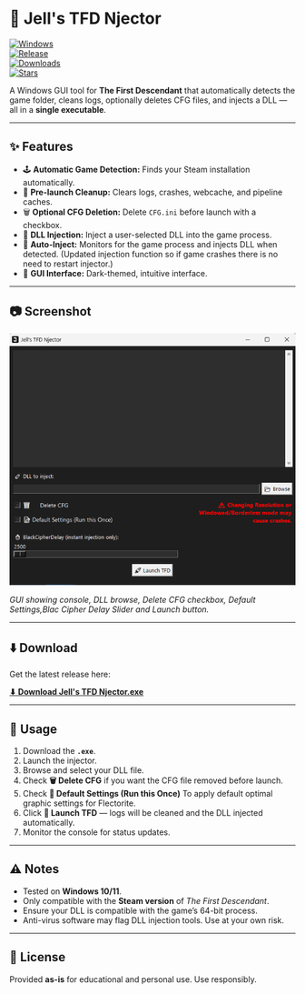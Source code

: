 # 🧩 Jell's TFD Njector

[![Windows](https://img.shields.io/badge/OS-Windows-blue)](https://www.microsoft.com)  
[![Release](https://img.shields.io/github/v/release/jellowrld/tfdnjector?color=orange)](https://github.com/jellowrld/tfdnjector/releases/latest)  
[![Downloads](https://img.shields.io/github/downloads/jellowrld/tfdnjector/latest/total?color=green)](https://github.com/jellowrld/tfdnjector/releases/latest)  
[![Stars](https://img.shields.io/github/stars/jellowrld/tfdnjector?color=yellow)](https://github.com/jellowrld/tfdnjector/stargazers)

A Windows GUI tool for **The First Descendant** that automatically detects the game folder, cleans logs, optionally deletes CFG files, and injects a DLL — all in a **single executable**.  

---

## ✨ Features

- 🕹️ **Automatic Game Detection:** Finds your Steam installation automatically.  
- 🧹 **Pre-launch Cleanup:** Clears logs, crashes, webcache, and pipeline caches.  
- 🗑️ **Optional CFG Deletion:** Delete `CFG.ini` before launch with a checkbox.  
- 💉 **DLL Injection:** Inject a user-selected DLL into the game process.  
- 🔄 **Auto-Inject:** Monitors for the game process and injects DLL when detected. (Updated injection function so if game crashes there is no need to restart injector.) 
- 🖤 **GUI Interface:** Dark-themed, intuitive interface.  

---

## 📷 Screenshot

<p align="center">
  <img src="https://github.com/jellowrld/tfdnjector/raw/main/njector.png" alt="Injector GUI" width="600"/>
</p>

*GUI showing console, DLL browse, Delete CFG checkbox, Default Settings,Blac Cipher Delay Slider and Launch button.*

---

## ⬇️ Download

Get the latest release here:  

[**⬇ Download Jell's TFD Njector.exe**](https://github.com/jellowrld/tfdnjector/releases/download/1.2/TFD.Njector.exe)

---

## 📝 Usage

1. Download the **`.exe`**.  
2. Launch the injector.  
3. Browse and select your DLL file.  
4. Check **🗑️ Delete CFG** if you want the CFG file removed before launch.
5. Check **📝 Default Settings (Run this Once)** To apply default optimal graphic settings for Flectorite.
6. Click **🚀 Launch TFD** — logs will be cleaned and the DLL injected automatically.  
7. Monitor the console for status updates.  

---

## ⚠️ Notes

- Tested on **Windows 10/11**.  
- Only compatible with the **Steam version** of *The First Descendant*.  
- Ensure your DLL is compatible with the game’s 64-bit process.  
- Anti-virus software may flag DLL injection tools. Use at your own risk.  

---

## 📄 License

Provided **as-is** for educational and personal use. Use responsibly.  
